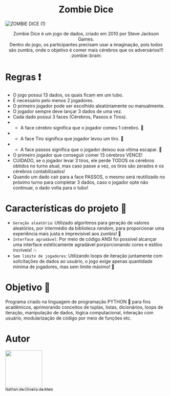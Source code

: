 <h1 align="center">Zombie Dice</h1>

![ZOMBIE DICE (1)](https://user-images.githubusercontent.com/107584427/205141308-d7547770-0dde-4cc2-86d4-20b9e57dcdf6.png)

<p align="center">
Zombie Dice é um jogo de dados, criado em 2010 por Steve Jackson Games. <br>
Dentro do jogo, os participantes precisam usar a imaginação, pois todos são zumbis, onde o objetivo é comer mais cérebros que os adversários!!! :zombie::brain:
</p>

# Regras :exclamation:
 - O jogo possui 13 dados, os quais ficam em um tubo. <br>
 - É necessário pelo menos 2 jogadores. <br>
 - O primeiro jogador pode ser escolhido aleatóriamente ou manualmente. <br>
 - O jogador sempre deve lançar 3 dados de uma vez.
 - Cada dado possui 3 faces (Cérebros, Passos e Tiros). <br>
 - - A face cérebro significa que o jogador comeu 1 cérebro. :brain:
 - - A face Tiro significa que jogador levou um tiro. :gun:
 - - A face passos significa que o jogador deixou sua vítima escapar. :feet:
- O primeiro jogador que conseguir comer 13 cérebros VENCE! <br>
 - CUIDADO, se o jogador levar 3 tiros, ele perde TODOS os cérebros obtidos no turno atual, mas caso passe a vez, os tiros são zerados e os cérebros contabilizados! <br>
 - Quando um dado cair para a face PASSOS, o mesmo será reutilizado no próximo turno para completar 3 dados, caso o jogador opte não continuar, o dado volta para o tubo!


# Características do projeto :hammer:

 - `Geração aleatória`: Utilizado algoritmos para geração de valores aleatórios, por intermédio da biblioteca _random_, para proporcionar uma experiência mais justa e imprevisível aos zumbis! :ghost:
 - `Interface agradável`: Por meio de código ANSI foi possível alcançar uma interface estéticamente agradável porporcionando cores e estilos incríveis! :boom:
 - `Sem limite de jogadores`: Utilizando loops de iteração juntamente com solicitações de dados ao usuário, o jogo exige apenas quantidade mínima de jogadores, mas sem limite máximo! :busts_in_silhouette:

# Objetivo :dart:
Programa criado na linguagem de programação PYTHON :snake: para fins acadêmicos, aprimorando conceitos de tuplas, listas, dicionários, loops de iteração, manipulação de dados, lógica computacional, interação com usuário, modularização de código por meio de funções etc.

# Autor

[<img src="https://user-images.githubusercontent.com/107584427/205271408-568fcb74-3afe-42b1-a16b-c53a3922bf86.jpg" width=115><br><sub>Nathan de Oliveira de Melo</sub>](https://github.com/Olieveira)
